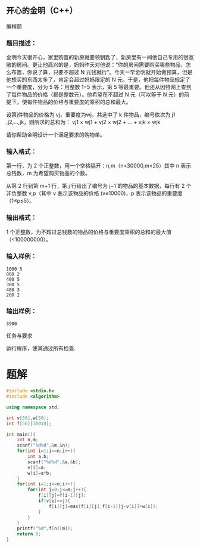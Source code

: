 ## 开心的金明（C++）

编程题

### 题目描述：

金明今天很开心，家里购置的新房就要领钥匙了，新房里有一间他自己专用的很宽敞的房间。更让他高兴的是，妈妈昨天对他说：“你的房间需要购买哪些物品，怎么布置，你说了算，只要不超过 N 元钱就行”。今天一早金明就开始做预算，但是他想买的东西太多了，肯定会超过妈妈限定的 N 元。于是，他把每件物品规定了一个重要度，分为 5 等：用整数 1−5 表示，第 5 等最重要。他还从因特网上查到了每件物品的价格（都是整数元）。他希望在不超过 N 元（可以等于 N 元）的前提下，使每件物品的价格与重要度的乘积的总和最大。

设第j件物品的价格为 vj，重要度为wj，共选中了 k 件物品，编号依次为 j1 ,j2,…,jk，则所求的总和为：
vj1 × wj1 + vj2 × wj2 + … + vjk × wjk

请你帮助金明设计一个满足要求的购物单。

### 输入格式：

第一行，为 2 个正整数，用一个空格隔开：n,m（n<30000,m<25）其中 n 表示总钱数，m 为希望购买物品的个数。

从第 2 行到第 m+1 行，第 j 行给出了编号为 j−1 的物品的基本数据，每行有 2 个非负整数 v,p（其中 v 表示该物品的价格 (v≤10000)，p 表示该物品的重要度（1≤p≤5）。

### 输出格式：

1 个正整数，为不超过总钱数的物品的价格与重要度乘积的总和的最大值（<100000000）。

### 输入样例：

```
1000 5
800 2
400 5
300 5
400 3
200 2
```

### 输出样例：

```
3900
```

任务与要求

运行程序，使其通过所有检查.

# 题解
```c++
#include <stdio.h>
#include <algorithm>

using namespace std;

int v[50],w[50];
int f[50][30010];

int main(){
    int n,m;
    scanf("%d%d",&m,&n);
    for(int i=1;i<=n;i++){
        int a,b;
        scanf("%d%d",&a,&b);
        v[i]=a;
        w[i]=a*b;
    }
    for(int i=1;i<=n;i++){
        for(int j=0;j<=m;j++){
            f[i][j]=f[i-1][j];
            if(v[i]<=j){
                f[i][j]=max(f[i][j],f[i-1][j-v[i]]+w[i]);
            }
        }
    }
    printf("%d",f[n][m]);
    return 0;
}
```